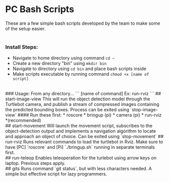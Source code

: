 # PC Bash Scripts
These are a few simple bash scripts developed by the team to make some of the setup easier.  
<br>
### Install Steps:  
- Navigate to home directory using command `cd ~`  
- Create a new directory "bin" using `mkdir bin`  
- Navigate to directory using `cd bin` and place bash scripts inside  
- Make scripts executable by running command `chmod +x [name of script]`  
<br>  
### Usage:  
From any directory... 
```
[name of command]
Ex:
run-rviz
```
## start-image-view
This will run the object detection model through the Turtlebot camera, and publish a stream of compressed images containing the predicted bounding boxes. Process can be exited using `stop-image-view`
#### Run these first:
* roscore
* bringup (pi)
* camera (pi)
* run-rviz *(recommended)
<br>
## start-movement
Will launch the movement script, subscribes to the object-detection output and implements a navigation algorithm to locate and approach an object of choice. Can be exited using `stop-movement`
## run-rviz
Runs relevant commands to load the turtlebot in Rviz. Make sure to have [PC] `roscore` and [Pi] `./bringup.sh` running in separate terminals first.
<br>
## run-teleop
Enables teleoperation for the turlebot using arrow keys on laptop. Previous steps apply.
<br>
## gits
Runs command `git status`, but with less characters needed. A simple but effective script for lazy programmers.
